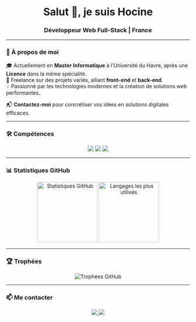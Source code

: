 <!-- Banner / Intro -->
<h1 align="center">Salut 👋, je suis Hocine</h1>
<h3 align="center">Développeur Web Full-Stack | France</h3>

---

### 🚀 À propos de moi
🎓 Actuellement en **Master Informatique** à l’Université du Havre, après une **Licence** dans la même spécialité.  
💼 Freelance sur des projets variés, alliant **front-end** et **back-end**.  
💡 Passionné par les technologies modernes et la création de solutions web performantes.  

📬 **Contactez-moi** pour concrétiser vos idées en solutions digitales efficaces.

---

### 🛠️ Compétences
<p align="center">
  <!-- Langages -->
  <img src="https://skillicons.dev/icons?i=html,css,js,ts,php,python,java" />
  <!-- Frameworks -->
  <img src="https://skillicons.dev/icons?i=react,vue,symfony,laravel,nodejs,express" />
  <!-- Outils -->
  <img src="https://skillicons.dev/icons?i=git,github,docker,postman,vscode" />
</p>

---

### 📊 Statistiques GitHub
<p align="center">
  <img src="https://github-readme-stats.vercel.app/api?username=hocine-dev&show_icons=true&theme=tokyonight&hide_border=true&count_private=true" alt="Statistiques GitHub" height="165"/>
  <img src="https://github-readme-stats.vercel.app/api/top-langs/?username=hocine-dev&layout=compact&theme=tokyonight&hide_border=true" alt="Langages les plus utilisés" height="165"/>
</p>

---

### 🏆 Trophées
<p align="center">
  <img src="https://github-profile-trophy.vercel.app/?username=hocine-dev&theme=flat&margin-w=10&margin-h=10&no-bg=true&no-frame=true&row=1&column=6" alt="Trophées GitHub" />
</p>

---

### 📫 Me contacter
<p align="center">
  <a href="https://www.linkedin.com/in/hocinedev/" target="_blank">
    <img src="https://skillicons.dev/icons?i=linkedin" />
  </a>
  <a href="mailto:hocinedev4@gmail.com" target="_blank">
    <img src="https://skillicons.dev/icons?i=gmail" />
  </a>
</p>
